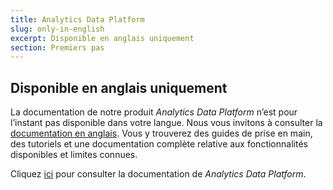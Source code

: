 ```yaml
---
title: Analytics Data Platform
slug: only-in-english
excerpt: Disponible en anglais uniquement
section: Premiers pas
---
```


## Disponible en anglais uniquement

La documentation de notre produit *Analytics Data Platform* n’est pour l’instant pas disponible dans votre langue. Nous vous invitons à consulter la [documentation en anglais](https://docs.ovh.com/gb/en/analytics/).
Vous y trouverez des guides de prise en main, des tutoriels et une documentation complète relative aux fonctionnalités disponibles et limites connues.

Cliquez [ici](https://docs.ovh.com/gb/en/analytics/) pour consulter la documentation de *Analytics Data Platform*.
